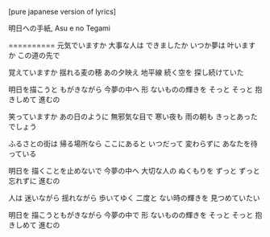 [pure japanese version of lyrics]

明日への手紙, Asu e no Tegami


==========
元気でいますか
大事な人は
できましたか
いつか夢は
叶いますか
この道の先で

覚えていますか
揺れる麦の穂
あの夕映え
地平線
続く空を
探し続けていた

明日を描こうと
もがきながら
今夢の中へ
形
ないものの輝きを
そっと
そっと
抱きしめて
進むの

笑っていますか
あの日のように
無邪気な目で
寒い夜も
雨の朝も
きっとあったでしょう

ふるさとの街は
帰る場所なら
ここにあると
いつだって
変わらずに
あなたを待っている

明日を
描くことを止めないで
今夢の中へ
大切な人の
ぬくもりを
ずっと
ずっと
忘れずに
進むの

人は
迷いながら
揺れながら
歩いてゆく
二度と
ない時の輝きを
見つめていたい

明日を
描こうともがきながら
今夢の中で
形
ないものの輝きを
そっと
そっと
抱きしめて
進むの
